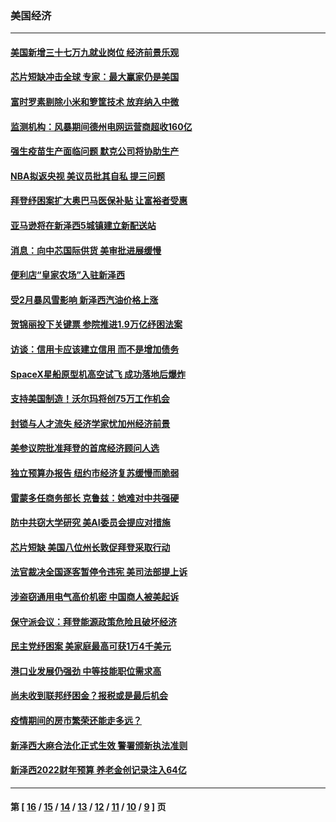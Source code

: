 ### 美国经济
---
#### [美国新增三十七万九就业岗位 经济前景乐观](../../pages/ncid1078158/n12792958.md) 
#### [芯片短缺冲击全球 专家：最大赢家仍是美国](../../pages/ncid1078158/n12792951.md) 
#### [富时罗素剔除小米和箩筐技术 放弃纳入中微](../../pages/ncid1078158/n12792755.md) 
#### [监测机构：风暴期间德州电网运营商超收160亿](../../pages/ncid1078158/n12792357.md) 
#### [强生疫苗生产面临问题 默克公司将协助生产](../../pages/ncid1078158/n12790823.md) 
#### [NBA拟返央视 美议员批其自私 提三问题](../../pages/ncid1078158/n12792201.md) 
#### [拜登纾困案扩大奥巴马医保补贴 让富裕者受惠](../../pages/ncid1078158/n12790790.md) 
#### [亚马逊将在新泽西5城镇建立新配送站](../../pages/ncid1078158/n12790712.md) 
#### [消息：向中芯国际供货 美审批进展缓慢](../../pages/ncid1078158/n12790036.md) 
#### [便利店“皇家农场”入驻新泽西](../../pages/ncid1078158/n12790531.md) 
#### [受2月暴风雪影响 新泽西汽油价格上涨](../../pages/ncid1078158/n12790515.md) 
#### [贺锦丽投下关键票 参院推进1.9万亿纾困法案](../../pages/ncid1078158/n12790443.md) 
#### [访谈：信用卡应该建立信用 而不是增加债务](../../pages/ncid1078158/n12789586.md) 
#### [SpaceX星船原型机高空试飞 成功落地后爆炸](../../pages/ncid1078158/n12789876.md) 
#### [支持美国制造！沃尔玛将创75万工作机会](../../pages/ncid1078158/n12789502.md) 
#### [封锁与人才流失 经济学家忧加州经济前景](../../pages/ncid1078158/n12788135.md) 
#### [美参议院批准拜登的首席经济顾问人选](../../pages/ncid1078158/n12786166.md) 
#### [独立预算办报告 纽约市经济复苏缓慢而脆弱](../../pages/ncid1078158/n12786155.md) 
#### [雷蒙多任商务部长 克鲁兹：她难对中共强硬](../../pages/ncid1078158/n12785725.md) 
#### [防中共窃大学研究 美AI委员会提应对措施](../../pages/ncid1078158/n12781151.md) 
#### [芯片短缺 美国八位州长敦促拜登采取行动](../../pages/ncid1078158/n12795606.md) 
#### [法官裁决全国逐客暂停令违宪 美司法部提上诉](../../pages/ncid1078158/n12779740.md) 
#### [涉盗窃通用电气高价机密 中国商人被美起诉](../../pages/ncid1078158/n12779369.md) 
#### [保守派会议：拜登能源政策危险且破坏经济](../../pages/ncid1078158/n12779436.md) 
#### [民主党纾困案 美家庭最高可获1万4千美元](../../pages/ncid1078158/n12779217.md) 
#### [港口业发展仍强劲 中等技能职位需求高](../../pages/ncid1078158/n12778499.md) 
#### [尚未收到联邦纾困金？报税或是最后机会](../../pages/ncid1078158/n12778400.md) 
#### [疫情期间的房市繁荣还能走多远？](../../pages/ncid1078158/n12778349.md) 
#### [新泽西大麻合法化正式生效 警署颁新执法准则](../../pages/ncid1078158/n12778024.md) 
#### [新泽西2022财年预算 养老金创记录注入64亿](../../pages/ncid1078158/n12777431.md) 

---
#### 第 [ [16](./16.md) / [15](./15.md) / [14](./14.md) / [13](./13.md) / [12](./12.md) / [11](./11.md) / [10](./10.md) / [9](./9.md) ] 页
